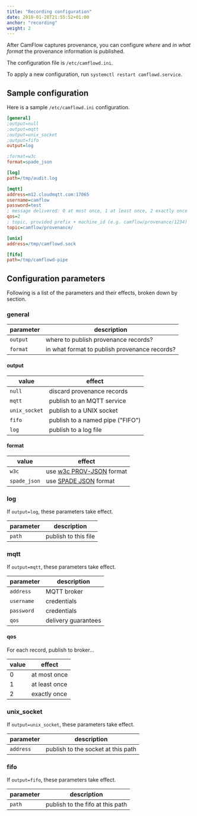 ```yaml
---
title: "Recording configuration"
date: 2018-01-28T21:55:52+01:00
anchor: "recording"
weight: 2
---
```


After CamFlow captures provenance, you can configure *where* and *in what format* the provenance information is published.

The configuration file is `/etc/camflowd.ini`.

To apply a new configuration, run `systemctl restart camflowd.service`.

## Sample configuration

Here is a sample `/etc/camflowd.ini` configuration.

``` INI
[general]
;output=null
;output=mqtt
;output=unix_socket
;output=fifo
output=log

;format=w3c
format=spade_json

[log]
path=/tmp/audit.log

[mqtt]
address=m12.cloudmqtt.com:17065
username=camflow
password=test
; message delivered: 0 at most once, 1 at least once, 2 exactly once
qos=2
; topic, provided prefix + machine_id (e.g. camflow/provenance/1234)
topic=camflow/provenance/

[unix]
address=/tmp/camflowd.sock

[fifo]
path=/tmp/camflowd-pipe
```

## Configuration parameters

Following is a list of the parameters and their effects, broken down by section.

### general

| parameter | description |
|-----------|-------------|
| `output`  | where to publish provenance records? |
| `format`  | in what format to publish provenance records? |

#### output

| value   | effect |
|---------|--------|
| `null`  | discard provenance records |
| `mqtt`  | publish to an MQTT service |
| `unix_socket` | publish to a UNIX socket |
| `fifo`  | publish to a named pipe ("FIFO") |
| `log`   | publish to a log file |

#### format

| value | effect |
|-------|--------|
| `w3c`        | use [w3c PROV-JSON](./w3c.md) format |
| `spade_json` | use [SPADE JSON](https://github.com/ashish-gehani/SPADE/wiki/Reporting-provenance-using-JSON) format |

### log

If `output=log`, these parameters take effect.

| parameter | description |
|-----------|-------------|
| `path`      | publish to this file |

### mqtt

If `output=mqtt`, these parameters take effect.

| parameter   | description |
|-------------|-------------|
| `address`   | MQTT broker |
| `username`  | credentials |
| `password`  | credentials |
| `qos`       | delivery guarantees |

#### qos

For each record, publish to broker...

| value | effect |
|-------|--------|
| 0     | at most once  |
| 1     | at least once |
| 2     | exactly once  |

### unix\_socket

If `output=unix_socket`, these parameters take effect.

| parameter | description |
|-----------|-------------|
| `address`   | publish to the socket at this path |

### fifo

If `output=fifo`, these parameters take effect.

| parameter | description |
|-----------|-------------|
| `path`    | publish to the fifo at this path |
